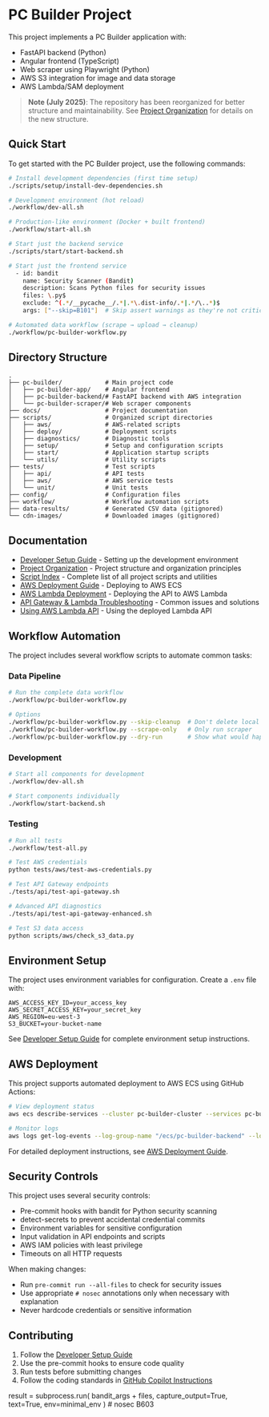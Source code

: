 # PC Builder Project

This project implements a PC Builder application with:
- FastAPI backend (Python)
- Angular frontend (TypeScript)
- Web scraper using Playwright (Python)
- AWS S3 integration for image and data storage
- AWS Lambda/SAM deployment

> **Note (July 2025)**: The repository has been reorganized for better structure and maintainability.
> See [Project Organization](docs/PROJECT_ORGANIZATION.md) for details on the new structure.

## Quick Start

To get started with the PC Builder project, use the following commands:

```bash
# Install development dependencies (first time setup)
./scripts/setup/install-dev-dependencies.sh

# Development environment (hot reload)
./workflow/dev-all.sh

# Production-like environment (Docker + built frontend)
./workflow/start-all.sh

# Start just the backend service
./scripts/start/start-backend.sh

# Start just the frontend service
  - id: bandit
    name: Security Scanner (Bandit)
    description: Scans Python files for security issues
    files: \.py$
    exclude: ^(.*/__pycache__/.*|.*\.dist-info/.*|.*/\..*)$
    args: ["--skip=B101"]  # Skip assert warnings as they're not critical

# Automated data workflow (scrape → upload → cleanup)
./workflow/pc-builder-workflow.py
```

## Directory Structure

```
.
├── pc-builder/            # Main project code
│   ├── pc-builder-app/    # Angular frontend
│   ├── pc-builder-backend/# FastAPI backend with AWS integration
│   └── pc-builder-scraper/# Web scraper components
├── docs/                  # Project documentation
├── scripts/               # Organized script directories
│   ├── aws/               # AWS-related scripts
│   ├── deploy/            # Deployment scripts
│   ├── diagnostics/       # Diagnostic tools
│   ├── setup/             # Setup and configuration scripts
│   ├── start/             # Application startup scripts
│   └── utils/             # Utility scripts
├── tests/                 # Test scripts
│   ├── api/               # API tests
│   ├── aws/               # AWS service tests
│   └── unit/              # Unit tests
├── config/                # Configuration files
├── workflow/              # Workflow automation scripts
├── data-results/          # Generated CSV data (gitignored)
└── cdn-images/            # Downloaded images (gitignored)
```

## Documentation

- [Developer Setup Guide](docs/DEVELOPER_GUIDE.md) - Setting up the development environment
- [Project Organization](docs/PROJECT_ORGANIZATION.md) - Project structure and organization principles
- [Script Index](docs/SCRIPT_INDEX.md) - Complete list of all project scripts and utilities
- [AWS Deployment Guide](docs/AWS_DEPLOYMENT.md) - Deploying to AWS ECS
- [AWS Lambda Deployment](docs/AWS_LAMBDA_DEPLOYMENT.md) - Deploying the API to AWS Lambda
- [API Gateway & Lambda Troubleshooting](docs/API_GATEWAY_LAMBDA_TROUBLESHOOTING.md) - Common issues and solutions
- [Using AWS Lambda API](docs/USING_AWS_LAMBDA_API.md) - Using the deployed Lambda API

## Workflow Automation

The project includes several workflow scripts to automate common tasks:

### Data Pipeline

```bash
# Run the complete data workflow
./workflow/pc-builder-workflow.py

# Options
./workflow/pc-builder-workflow.py --skip-cleanup  # Don't delete local files
./workflow/pc-builder-workflow.py --scrape-only   # Only run scraper
./workflow/pc-builder-workflow.py --dry-run       # Show what would happen
```

### Development

```bash
# Start all components for development
./workflow/dev-all.sh

# Start components individually
./workflow/start-backend.sh
```

### Testing

```bash
# Run all tests
./workflow/test-all.py

# Test AWS credentials
python tests/aws/test-aws-credentials.py

# Test API Gateway endpoints
./tests/api/test-api-gateway.sh

# Advanced API diagnostics
./tests/api/test-api-gateway-enhanced.sh

# Test S3 data access
python scripts/aws/check_s3_data.py
```

## Environment Setup

The project uses environment variables for configuration. Create a `.env` file with:

```
AWS_ACCESS_KEY_ID=your_access_key
AWS_SECRET_ACCESS_KEY=your_secret_key
AWS_REGION=eu-west-3
S3_BUCKET=your-bucket-name
```

See [Developer Setup Guide](DEVELOPER_SETUP.md) for complete environment setup instructions.

## AWS Deployment

This project supports automated deployment to AWS ECS using GitHub Actions:

```bash
# View deployment status
aws ecs describe-services --cluster pc-builder-cluster --services pc-builder-service --region eu-west-3

# Monitor logs
aws logs get-log-events --log-group-name "/ecs/pc-builder-backend" --log-stream-name "latest" --region eu-west-3
```

For detailed deployment instructions, see [AWS Deployment Guide](AWS_DEPLOYMENT.md).

## Security Controls

This project uses several security controls:

- Pre-commit hooks with bandit for Python security scanning
- detect-secrets to prevent accidental credential commits
- Environment variables for sensitive configuration
- Input validation in API endpoints and scripts
- AWS IAM policies with least privilege
- Timeouts on all HTTP requests

When making changes:
- Run `pre-commit run --all-files` to check for security issues
- Use appropriate `# nosec` annotations only when necessary with explanation
- Never hardcode credentials or sensitive information

## Contributing

1. Follow the [Developer Setup Guide](DEVELOPER_SETUP.md)
2. Use the pre-commit hooks to ensure code quality
3. Run tests before submitting changes
4. Follow the coding standards in [GitHub Copilot Instructions](COPILOT_INSTRUCTIONS.md)

result = subprocess.run(
    bandit_args + files,
    capture_output=True,
    text=True,
    env=minimal_env
)  # nosec B603
